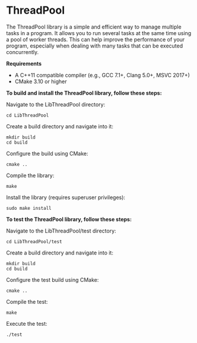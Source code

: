 # ThreadPool

The ThreadPool library is a simple and efficient way to manage multiple tasks in a program. It allows you to run several tasks at the same time using a pool of worker threads. This can help improve the performance of your program, especially when dealing with many tasks that can be executed concurrently.

**Requirements**
- A C++11 compatible compiler (e.g., GCC 7.1+, Clang 5.0+, MSVC 2017+)
- CMake 3.10 or higher

**To build and install the ThreadPool library, follow these steps:**

Navigate to the LibThreadPool directory:

```
cd LibThreadPool
```

Create a build directory and navigate into it:

```
mkdir build
cd build
```

Configure the build using CMake:

```
cmake ..
```

Compile the library:

```
make
```

Install the library (requires superuser privileges):

```
sudo make install
```

**To test the ThreadPool library, follow these steps:**

Navigate to the LibThreadPool/test directory:

```
cd LibThreadPool/test
```

Create a build directory and navigate into it:

```
mkdir build
cd build
```

Configure the test build using CMake:

```
cmake ..
```

Compile the test:

```
make
```

Execute the test:

```
./test
```
